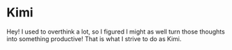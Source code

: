 # Kimi
Hey! I used to overthink a lot, so I figured I might as well turn those thoughts into something productive! That is what I strive to do as Kimi.
